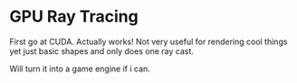 # GPU Ray Tracing

First go at CUDA.
Actually works! Not very useful for rendering cool things yet just basic shapes and only does one ray cast.

Will turn it into a game engine if i can.
